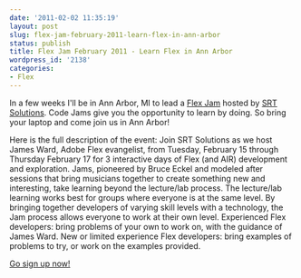 ```yaml
---
date: '2011-02-02 11:35:19'
layout: post
slug: flex-jam-february-2011-learn-flex-in-ann-arbor
status: publish
title: Flex Jam February 2011 - Learn Flex in Ann Arbor
wordpress_id: '2138'
categories:
- Flex
---
```


In a few weeks I'll be in Ann Arbor, MI to lead a [Flex Jam](http://flexjam2011.eventbrite.com/) hosted by [SRT Solutions](http://www.srtsolutions.com/).  Code Jams give you the opportunity to learn by doing.  So bring your laptop and come join us in Ann Arbor!

Here is the full description of the event:
Join SRT Solutions as we host James Ward, Adobe Flex evangelist, from Tuesday, February 15 through Thursday February 17 for 3 interactive days of Flex (and AIR) development and exploration.  Jams, pioneered by Bruce Eckel and modeled after sessions that bring musicians together to create something new and interesting, take learning beyond the lecture/lab process.  The lecture/lab learning works best for groups where everyone is at the same level.  By bringing together developers of varying skill levels with a technology, the Jam process allows everyone to work at their own level.
Experienced Flex developers: bring problems of your own to work on, with the guidance of James Ward.
New or limited experience Flex developers: bring examples of problems to try, or work on the examples provided.

[Go sign up now!](http://flexjam2011.eventbrite.com/)
  

